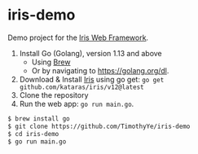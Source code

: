# iris-demo

Demo project for the [Iris Web Framework](https://github.com/kataras/iris).

1. Install Go (Golang), version 1.13 and above
    * Using [Brew](https://brew.sh/)
    * Or by navigating to https://golang.org/dl.
2. Download & Install [Iris](https://iris-go.com) using go get: `go get github.com/kataras/iris/v12@latest`
3. Clone the repository
4. Run the web app: `go run main.go`.

```bash
$ brew install go
$ git clone https://github.com/TimothyYe/iris-demo
$ cd iris-demo
$ go run main.go
```
